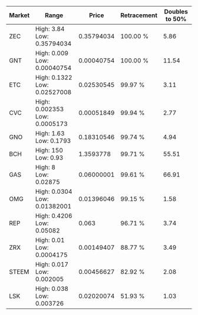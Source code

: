 | Market | Range | Price| Retracement | Doubles to 50% |
| --- | --- | --- | --- | --- |
| ZEC | High: 3.84<br />Low: 0.35794034 | 0.35794034 | 100.00 % | 5.86 |
| GNT | High: 0.009<br />Low: 0.00040754 | 0.00040754 | 100.00 % | 11.54 |
| ETC | High: 0.1322<br />Low: 0.02527008 | 0.02530545 | 99.97 % | 3.11 |
| CVC | High: 0.002353<br />Low: 0.0005173 | 0.00051849 | 99.94 % | 2.77 |
| GNO | High: 1.63<br />Low: 0.1793 | 0.18310546 | 99.74 % | 4.94 |
| BCH | High: 150<br />Low: 0.93 | 1.3593778 | 99.71 % | 55.51 |
| GAS | High: 8<br />Low: 0.02875 | 0.06000001 | 99.61 % | 66.91 |
| OMG | High: 0.0304<br />Low: 0.01382001 | 0.01396046 | 99.15 % | 1.58 |
| REP | High: 0.4206<br />Low: 0.05082 | 0.063 | 96.71 % | 3.74 |
| ZRX | High: 0.01<br />Low: 0.0004175 | 0.00149407 | 88.77 % | 3.49 |
| STEEM | High: 0.017<br />Low: 0.002005 | 0.00456627 | 82.92 % | 2.08 |
| LSK | High: 0.038<br />Low: 0.003726 | 0.02020074 | 51.93 % | 1.03 |
